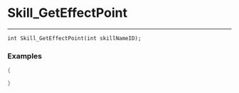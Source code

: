 # Skill_GetEffectPoint
---
```
int Skill_GetEffectPoint(int skillNameID);
```

### Examples
```cpp - C++
{

}
```
